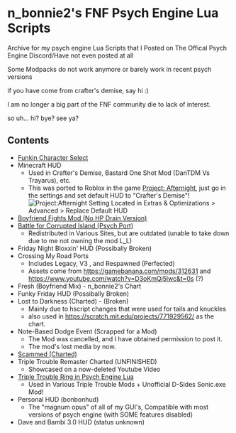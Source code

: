# n_bonnie2's FNF Psych Engine Lua Scripts 

Archive for my psych engine Lua Scripts that I
Posted on The Offical Psych Engine Discord/Have not even posted at all

Some Modpacks do not work anymore or barely work in recent psych versions

if you have come from crafter's demise, say hi :)

I am no longer a big part of the FNF community die to lack of interest.

so uh... hi? bye? see ya?

## Contents
- [Funkin Character Select](https://gamebanana.com/mods/431772)
- Minecraft HUD
  - Used in Crafter's Demise, Bastard One Shot Mod (DanTDM Vs Trayarus), etc.
  - This was ported to Roblox in the game [Project: Afternight](https://www.roblox.com/games/13042495892/UPDATE-1-Project-Afternight), just go in the settings and set default HUD to "Crafter's Demise"!
  ![Project:Afternight Setting Located in Extras & Optimizations > Advanced > Replace Default HUD](https://github.com/user-attachments/assets/4ba41485-6f79-4c9a-afa0-61f52ad3d2da)
- [Boyfriend Fights Mod (No HP Drain Version)](https://gamebanana.com/mods/390960)
- [Battle for Corrupted Island (Psych Port)](https://gamebanana.com/mods/416384)
  - Redistributed in Various Sites, but are outdated (unable to take down due to me not owning the mod L_L)
- Friday Night Bloxxin' HUD (Possibally Broken)
- Crossing My Road Ports
  - Includes Legacy, V3 , and Respawned (Perfected)
  - Assets come from https://gamebanana.com/mods/312631 and https://www.youtube.com/watch?v=D3oKmQj5lwc&t=0s (?)
- Fresh (Boyfriend Mix) - n_bonnie2's Chart
- Funky Friday HUD (Possibally Broken)
- Lost to Darkness (Charted) - (Broken)
  - Mainly due to hscript changes that were used for tails and knuckles
  - also used in https://scratch.mit.edu/projects/771929562/ as the chart.
- Note-Based Dodge Event (Scrapped for a Mod)
  - The Mod was cancelled, and I have obtained permission to post it.
  - The mod's lost media by now.
- [Scammed (Charted)](https://gamebanana.com/mods/413664)
- Triple Trouble Remaster Charted (UNFINISHED)
  - Showcased on a now-deleted Youtube Video
- [Triple Trouble Ring in Psych Engine Lua](https://gamebanana.com/mods/402437)
  - Used in Various Triple Trouble Mods + Unofficial D-Sides Sonic.exe Mod!
- Personal HUD (bonbonhud)
  - The "magnum opus" of all of my GUI's, Compatible with most versions of psych engine (with SOME features disabled)
- Dave and Bambi 3.0 HUD (status unknown)

